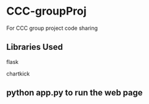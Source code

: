 # CCC-groupProj
For CCC group project code sharing

Libraries Used
-------------

flask

chartkick



python app.py to run the web page
----------------------
